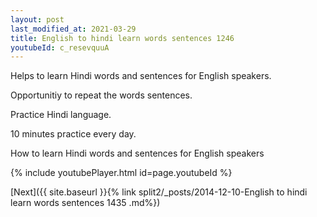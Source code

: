 ```yaml
---
layout: post
last_modified_at: 2021-03-29
title: English to hindi learn words sentences 1246 
youtubeId: c_resevquuA
---
```

 
 
Helps to learn Hindi words and sentences for English speakers.

Opportunitiy to repeat the words sentences. 

Practice Hindi language. 
 
10 minutes practice every day. 
 
How to learn Hindi words and sentences for English speakers 
 
{% include youtubePlayer.html id=page.youtubeId %}
 
 
[Next]({{ site.baseurl }}{% link  split2/_posts/2014-12-10-English to hindi learn words sentences 1435 .md%})
 
